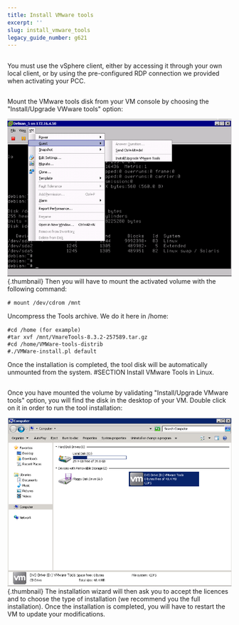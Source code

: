 ```yaml
---
title: Install VMware tools
excerpt: ''
slug: install_vmware_tools
legacy_guide_number: g621
---
```



## 
You must use the vSphere client, either by accessing it through your own local client, or by using the pre-configured RDP connection we provided when activating your PCC.


## 
Mount the VMware tools disk from your VM console by choosing the "Install/Upgrade VWware tools" option:

![](images/img_142.jpg){.thumbnail}
Then you will have to mount the activated volume with the following command:


```
# mount /dev/cdrom /mnt
```


Uncompress the Tools archive. We do it here in /home:


```
#cd /home (for example)
#tar xvf /mnt/VmareTools-8.3.2-257589.tar.gz
#cd /home/VMWare-tools-distrib
#./VMWare-install.pl default
```


Once the installation is completed, the tool disk will be automatically unmounted from the system. #SECTION Install VMware Tools in Linux.


## 
Once you have mounted the volume by validating "Install/Upgrade VMware tools" option, you will find the disk in the desktop of your VM. Double click on it in order to run the tool installation:

![](images/img_143.jpg){.thumbnail}
The installation wizard will then ask you to accept the licences and to choose the type of installation (we recommend you the full installation). 
Once the installation is completed, you will have to restart the VM to update your modifications.


